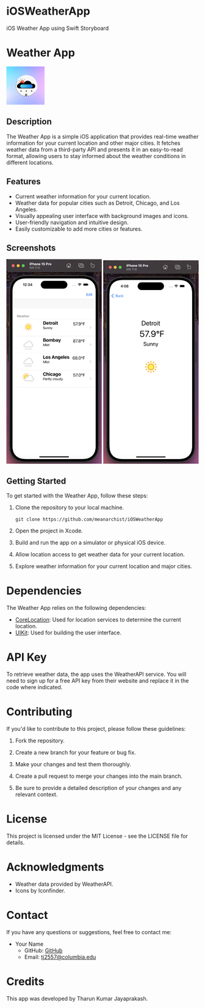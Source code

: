 # iOSWeatherApp
iOS Weather App using Swift Storyboard
# Weather App

<img src="screenshot.png" width="100">

## Description

The Weather App is a simple iOS application that provides real-time weather information for your current location and other major cities. It fetches weather data from a third-party API and presents it in an easy-to-read format, allowing users to stay informed about the weather conditions in different locations.

## Features

- Current weather information for your current location.
- Weather data for popular cities such as Detroit, Chicago, and Los Angeles.
- Visually appealing user interface with background images and icons.
- User-friendly navigation and intuitive design.
- Easily customizable to add more cities or features.

## Screenshots

<img src="screenshot1.png" width="250"> <img src="screenshot2.png" width="250">

## Getting Started

To get started with the Weather App, follow these steps:

1. Clone the repository to your local machine.
   ```shell
   git clone https://github.com/meanarchist/iOSWeatherApp

2. Open the project in Xcode.

3. Build and run the app on a simulator or physical iOS device.

4. Allow location access to get weather data for your current location.

5. Explore weather information for your current location and major cities.

# Dependencies

The Weather App relies on the following dependencies:

- [CoreLocation](https://developer.apple.com/documentation/corelocation): Used for location services to determine the current location.
- [UIKit](https://developer.apple.com/documentation/uikit): Used for building the user interface.

# API Key

To retrieve weather data, the app uses the WeatherAPI service. You will need to sign up for a free API key from their website and replace it in the code where indicated.

# Contributing

If you'd like to contribute to this project, please follow these guidelines:

1. Fork the repository.

2. Create a new branch for your feature or bug fix.

3. Make your changes and test them thoroughly.

4. Create a pull request to merge your changes into the main branch.

5. Be sure to provide a detailed description of your changes and any relevant context.

# License

This project is licensed under the MIT License - see the LICENSE file for details.

# Acknowledgments

- Weather data provided by WeatherAPI.
- Icons by Iconfinder.

# Contact

If you have any questions or suggestions, feel free to contact me:

- Your Name
  - GitHub: [GitHub](https://github.com/meanarchist)
  - Email: tj2557@columbia.edu

# Credits

This app was developed by Tharun Kumar Jayaprakash.

